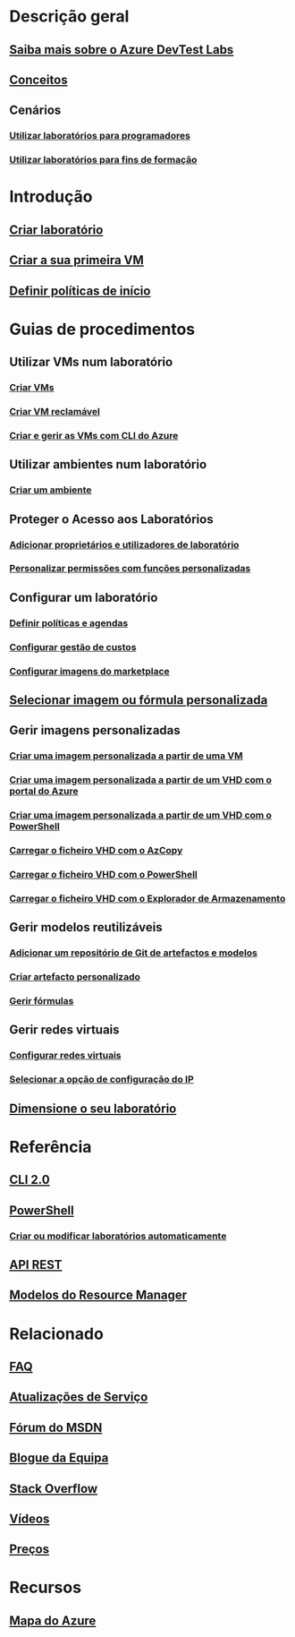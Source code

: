 # Descrição geral
## [Saiba mais sobre o Azure DevTest Labs](devtest-lab-overview.md)
## [Conceitos](devtest-lab-concepts.md)
## Cenários
### [Utilizar laboratórios para programadores](devtest-lab-developer-lab.md)
### [Utilizar laboratórios para fins de formação](devtest-lab-training-lab.md)

# Introdução
## [Criar laboratório](devtest-lab-create-lab.md)
## [Criar a sua primeira VM](devtest-lab-create-first-vm.md)
## [Definir políticas de início](devtest-lab-get-started-with-lab-policies.md)

# Guias de procedimentos
## Utilizar VMs num laboratório
### [Criar VMs](devtest-lab-add-vm.md)
### [Criar VM reclamável](devtest-lab-add-claimable-vm.md)
### [Criar e gerir as VMs com CLI do Azure](devtest-lab-vmcli.md)

## Utilizar ambientes num laboratório
### [Criar um ambiente](devtest-lab-create-environment-from-arm.md)

## Proteger o Acesso aos Laboratórios
### [Adicionar proprietários e utilizadores de laboratório](devtest-lab-add-devtest-user.md)
### [Personalizar permissões com funções personalizadas](devtest-lab-grant-user-permissions-to-specific-lab-policies.md)

## Configurar um laboratório
### [Definir políticas e agendas](devtest-lab-set-lab-policy.md)
### [Configurar gestão de custos](devtest-lab-configure-cost-management.md)
### [Configurar imagens do marketplace](devtest-lab-configure-marketplace-images.md)

## [Selecionar imagem ou fórmula personalizada](devtest-lab-comparing-vm-base-image-types.md)

## Gerir imagens personalizadas
### [Criar uma imagem personalizada a partir de uma VM](devtest-lab-create-custom-image-from-vm-using-portal.md)
### [Criar uma imagem personalizada a partir de um VHD com o portal do Azure](devtest-lab-create-template.md)
### [Criar uma imagem personalizada a partir de um VHD com o PowerShell](devtest-lab-create-custom-image-from-vhd-using-powershell.md)
### [Carregar o ficheiro VHD com o AzCopy](devtest-lab-upload-vhd-using-azcopy.md)
### [Carregar o ficheiro VHD com o PowerShell](devtest-lab-upload-vhd-using-powershell.md)
### [Carregar o ficheiro VHD com o Explorador de Armazenamento](devtest-lab-upload-vhd-using-storage-explorer.md)

## Gerir modelos reutilizáveis
### [Adicionar um repositório de Git de artefactos e modelos](devtest-lab-add-artifact-repo.md)
### [Criar artefacto personalizado](devtest-lab-artifact-author.md)
### [Gerir fórmulas](devtest-lab-manage-formulas.md)

## Gerir redes virtuais
### [Configurar redes virtuais](devtest-lab-configure-vnet.md)
### [Selecionar a opção de configuração do IP](devtest-lab-shared-ip.md)

## [Dimensione o seu laboratório](devtest-lab-scale-lab.md)

# Referência
## [CLI 2.0](/cli/azure/lab)
## [PowerShell](/powershell/module/azurerm.devtestlabs/#devtest_labs)
### [Criar ou modificar laboratórios automaticamente](devtest-lab-use-arm-and-powershell-for-lab-resources.md)
## [API REST](https://docs.microsoft.com/rest/api/dtl/)
## [Modelos do Resource Manager](https://github.com/Azure/azure-devtestlab/tree/master/Samples)


# Relacionado
## [FAQ](devtest-lab-faq.md)
## [Atualizações de Serviço](https://azure.microsoft.com/updates/?product=devtest-lab)
## [Fórum do MSDN](https://social.msdn.microsoft.com/Forums/en-US/home?forum=AzureDevTestLabs)
## [Blogue da Equipa](https://blogs.msdn.microsoft.com/devtestlab/)
## [Stack Overflow](http://stackoverflow.com/questions/tagged/azure-devtest-labs)
## [Vídeos](https://azure.microsoft.com/documentation/videos/index/?services=devtest-lab)
## [Preços](https://azure.microsoft.com/pricing/details/devtest-lab/)
# Recursos
## [Mapa do Azure](https://azure.microsoft.com/roadmap/)
